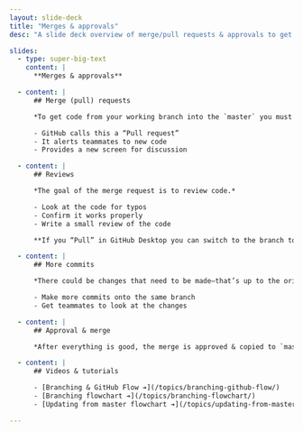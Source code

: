 ```yaml
---
layout: slide-deck
title: "Merges & approvals"
desc: "A slide deck overview of merge/pull requests & approvals to get teammate code into the master branch."

slides:
  - type: super-big-text
    content: |
      **Merges & approvals**

  - content: |
      ## Merge (pull) requests

      *To get code from your working branch into the `master` you must request it.*

      - GitHub calls this a “Pull request”
      - It alerts teammates to new code
      - Provides a new screen for discussion

  - content: |
      ## Reviews

      *The goal of the merge request is to review code.*

      - Look at the code for typos
      - Confirm it works properly
      - Write a small review of the code

      **If you “Pull” in GitHub Desktop you can switch to the branch to try it out.**

  - content: |
      ## More commits

      *There could be changes that need to be made—that’s up to the original author.*

      - Make more commits onto the same branch
      - Get teammates to look at the changes

  - content: |
      ## Approval & merge

      *After everything is good, the merge is approved & copied to `master`*

  - content: |
      ## Videos & tutorials

      - [Branching & GitHub Flow ➔](/topics/branching-github-flow/)
      - [Branching flowchart ➔](/topics/branching-flowchart/)
      - [Updating from master flowchart ➔](/topics/updating-from-master-flowchart/)

---
```

